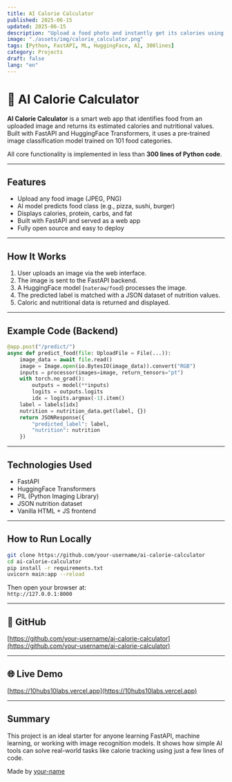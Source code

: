 ```yaml
---
title: AI Calorie Calculator
published: 2025-06-15
updated: 2025-06-15
description: "Upload a food photo and instantly get its calories using FastAPI and a HuggingFace image model — all under 300 lines of code."
image: "./assets/img/calorie_calculator.png"
tags: [Python, FastAPI, ML, HuggingFace, AI, 300lines]
category: Projects
draft: false
lang: "en"
---
```


# 🧠 AI Calorie Calculator

**AI Calorie Calculator** is a smart web app that identifies food from an uploaded image and returns its estimated calories and nutritional values. Built with FastAPI and HuggingFace Transformers, it uses a pre-trained image classification model trained on 101 food categories.

All core functionality is implemented in less than **300 lines of Python code**.

---

## Features

- Upload any food image (JPEG, PNG)
- AI model predicts food class (e.g., pizza, sushi, burger)
- Displays calories, protein, carbs, and fat
- Built with FastAPI and served as a web app
- Fully open source and easy to deploy

---

## How It Works

1. User uploads an image via the web interface.
2. The image is sent to the FastAPI backend.
3. A HuggingFace model (`nateraw/food`) processes the image.
4. The predicted label is matched with a JSON dataset of nutrition values.
5. Caloric and nutritional data is returned and displayed.

---

## Example Code (Backend)

```python
@app.post("/predict/")
async def predict_food(file: UploadFile = File(...)):
    image_data = await file.read()
    image = Image.open(io.BytesIO(image_data)).convert("RGB")
    inputs = processor(images=image, return_tensors="pt")
    with torch.no_grad():
        outputs = model(**inputs)
        logits = outputs.logits
        idx = logits.argmax(-1).item()
    label = labels[idx]
    nutrition = nutrition_data.get(label, {})
    return JSONResponse({
        "predicted_label": label,
        "nutrition": nutrition
    })
```

---

## Technologies Used

- FastAPI
- HuggingFace Transformers
- PIL (Python Imaging Library)
- JSON nutrition dataset
- Vanilla HTML + JS frontend

---

## How to Run Locally

```bash
git clone https://github.com/your-username/ai-calorie-calculator
cd ai-calorie-calculator
pip install -r requirements.txt
uvicorn main:app --reload
```

Then open your browser at:  
`http://127.0.0.1:8000`

---

## 🔗 GitHub

[https://github.com/your-username/ai-calorie-calculator](https://github.com/your-username/ai-calorie-calculator)

---

## 🌐 Live Demo

[https://10hubs10labs.vercel.app](https://10hubs10labs.vercel.app)

---

## Summary

This project is an ideal starter for anyone learning FastAPI, machine learning, or working with image recognition models. It shows how simple AI tools can solve real-world tasks like calorie tracking using just a few lines of code.

Made by [your-name](https://github.com/your-username)
